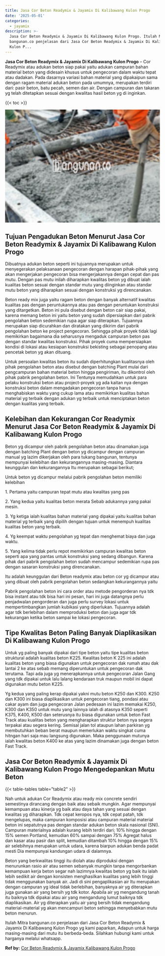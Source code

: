 ```yaml
---
title: Jasa Cor Beton Readymix & Jayamix Di Kalibawang Kulon Progo
date: '2025-05-01'
categories:
  - jayamix
description: >-
  Jasa Cor Beton Readymix & Jayamix Di Kalibawang Kulon Progo. Itulah Mitra
  bangunan.co penjelasan dari Jasa Cor Beton Readymix & Jayamix Di Kalibawang
  Kulon P...
---
```


**Jasa Cor Beton Readymix & Jayamix Di Kalibawang Kulon Progo** – Cor Readymix atau adukan beton siap pakai yaitu adukan campuran bahan material beton yang didesain khusus untuk pengecoran dalam waktu tepat atau dadakan. Pada dasarnya variasi bahan material yang dipakaipun sama dengan ragam material adukan beton pada umumnya, merupakan terdiri dari: pasir beton, batu pecah, semen dan air. Dengan campuran dan takaran yg telah ditetapkan sesuai dengan kwalitas hasil beton yg di inginkan.

{{< toc >}}

![Jasa Cor Beton Readymix & Jayamix Di Kalibawang Kulon Progo](/images/jasa-cor-readymix-41.png)

## Tujuan Pengadukan Beton Menurut Jasa Cor Beton Readymix & Jayamix Di Kalibawang Kulon Progo

Dibuatnya adukan beton seperti ini tujuannya merupakan untuk menyegerakan pelaksanaan pengecoran dengan harapan pihak-pihak yang akan mengerjakan pengecoran bisa mengerjakannya dengan cepat dan pas mutu. Dengan pas mutu inilah diharapkan kwalitas beton yg dibuat ialah kualitas beton sesuai dengan standar mutu yang diinginkan atau standar mutu beton yang diharapkan sesuai dengan konstruksi yg direncanakan.

Beton ready mix juga yaitu ragam beton dengan banyak alternatif kwalitas kualitas pas dengan peruntukannya atau pas dengan peruntukan konstruksi yang ditargetkan. Beton ini pula disebut dengan beton cair siap pakai, karena memang beton ini yaitu beton yang sudah dipersiapkan dari pabrik pengolahan beton sedemikian rupa agar siap diterapkan. Tujuannya merupakan siap dicurahkan dan diratakan yang dikirim dari pabrik pengolahan beton ke project pengecoran. Sehingga pihak proyek tidak lagi memikirkan bagaimana dia seharusnya mengaduk campuran beton pas dengan standar kwalitas konstruksi. Pihak proyek cuma mempersiapkan kondisi di lokasi atau kesiapan konstruksi bekisting sebagai penopang atau pencetak beton yg akan dituang.

Untuk persoalan kwalitas beton itu sudah diperhitungkan kualitasnya oleh pihak pengolahan beton atau disebut dengan batching Plant mulai dari pengcampuran bahan material beton hingga pengiriman, itu dikontrol oleh pihak pabrik pengolahan beton. Ini Tentunya memudahkan untuk para pelaku konstruksi beton atau project-proyek yg ada kaitan nya dengan konstruksi beton dalam mengadakan pengecoran tanpa harus menghabiskan waktu yang cukup lama atau memikirkan kualitas bahan material yg terbaik dengan adukan yg terbaik untuk menciptakan beton dengan kualitas yang terbaik.

## Kelebihan dan Kekurangan Cor Readymix Menurut Jasa Cor Beton Readymix & Jayamix Di Kalibawang Kulon Progo

Beton yg dicampur oleh pabrik pengolahan beton atau dinamakan juga dengan batching Plant dengan beton yg dicampur dengan campuran manual yg lazim dikerjakan oleh para tukang bangunan, tentunya mempunyai kelebihan dan kekurangannya masing-masing. Diantara keunggulan dan kekurangannya Itu merupakan sebagai berikut;

Untuk beton yg dicampur melalui pabrik pengolahan beton memiliki kelebihan

1\. Pertama yaitu campuran tepat mutu atau kwalitas yang pas

2\. Yang kedua yaitu kualitas beton merata Sebab adukannya yang pakai mesin.

3\. Yg ketiga ialah kualitas bahan material yang dipakai yaitu kualitas bahan material yg terbaik yang dipilih dengan tujuan untuk menempuh kualitas kualitas beton yang terbaik.

4\. Yg keempat waktu pengolahan yg tepat dan menghemat biaya dan juga waktu.

5\. Yang kelima tidak perlu repot memikirkan campuran kwalitas beton seperti apa yang pantas untuk konstruksi yang sedang dibangun. Karena pihak dari pabrik pengolahan beton sudah mencampur sedemikian rupa pas dengan sasaran konstruksi yang direncanakan.

Itu adalah keunggulan dari Beton readymix atau beton cor yg dicampur atau yang dibuat oleh pabrik pengolahan beton sedangkan kekurangannya yaitu

Pabrik pengolahan beton ini cara order atau metode pengorderan nya tdk bisa instant atau tdk bisa hari ini pesan, hari ini juga datangnya perlu penjadwalan pengorderan dan juga perlu survey lokasi untuk mempertimbangkan jumlah kubikasi yang diperlukan. Tujuannya adalah agar tdk berlebihan dalam memproduksi beton dan juga agar tdk kekurangan ketika beton sampai ke lokasi pengecoran.

## Tipe Kwalitas Beton Paling Banyak Diaplikasikan Di Kalibawang Kulon Progo

Untuk yg paling banyak dipakai dari tipe beton yaitu tipe kualitas beton struktural adalah kualitas beton K225. Kwalitas beton K 225 ini adalah kualitas beton yang biasa digunakan untuk pengecoran dak rumah atau dak lantai 2 ke atas sebab memang diperuntukan untuk pengecoran dak terutama. Tapi ada juga yg menerapkannya untuk pengecoran Jalan Gang yang tdk dipakai untuk lalu lalang kendaraan truk maupun mobil ini dapat digunakan mutu beton K225.

Yg kedua yang paling kerap dipakai yakni mutu beton K250 dan K300. K250 dan K300 ini biasa diaplikasikan untuk pengecoran tiang, pondasi atau cakar ayam dan juga pengecoran Jalan pedesaan ini lazim memakai K250, K300 dan K350 untuk mutu yang lainnya ialah di atasnya K350 seperti K375, K400, K500 dan seterusnya itu biasa digunakan untuk beton Fast Track atau kualitas beton yang mengharapkan struktur beton nya segera terpakai atau segera kering. Semisal jalan tol ataupun lahan parkiran yg membutuhkan beban berat maupun memerlukan waktu singkat cuma hitngan hari saja mau langsung digunakan. Maka penggunaan mutunya ialah kwalitas beton K400 ke atas yang lazim dinamakan juga dengan beton Fast Track.

## Jasa Cor Beton Readymix & Jayamix Di Kalibawang Kulon Progo Mengedepankan Mutu Beton

{{< table-tables table="table2" >}}

Nah untuk adukan Cor Readymix atau ready mix concrete sendiri semestinya dirancang dengan baik atau sebaik mungkin. Agar mempunyai kemampuan atau kinerja yg baik atau daya tahan yang sesuai dengan kwalitas yg diharapkan. Tdk cepat keropos nya, tdk cepat patah, tdk mengelupas, maka campuran komposisi atau campuran material material beton ini sepatutnya pas dengan standar adukan beton skala nasional (SNI). Campuran materialnya adalah kurang lebih terdiri dari; 10% hingga dengan 15% semen Portland, kemudian 60% sampai dengan 75% Agregat halus dan kasar atau pasir dan split, kemudian ditambah 10% hingga dengan 15% air selebihnya merupakan untuk udara, karena biarpun adukan benda padat mesti Dia mempunyai kandungan udara di dalamnya.

Beton yang berkwalitas tinggi itu diolah atau diproduksi dengan menurunkan rasio air atau semen sebanyak mungkin tanpa mengorbankan kemampuan kerja beton segar nah lazimnya kwalitas beton yg baik itu ialah lebih sedikit air dengan konsisten menghasilkan kualitas yang lebih tinggi tidak menggunakan banyak air. Jadi di sini pengaplikasian air Itu merupakan dengan campuran yg ideal tidak berlebihan, banyaknya air yg diterapkan juga gunakan air yang bersih yg tdk kotor. Apabila air yg mengandung tanah itu baiknya tdk dipakai atau air yang mengandung lumut baiknya tdk diaplikasikan. Air yg diterapkan yaitu air yang bersih tidak mengandung material-material yg akan mencampuri beton sehingga menyebabkan mutu beton menurun.

Itulah Mitra bangunan.co penjelasan dari Jasa Cor Beton Readymix & Jayamix Di Kalibawang Kulon Progo yg kami paparkan, Adapun untuk harga masing-masing dari mutu itu berbeda-beda. Silahkan hubungi kami untuk harganya melalui whatsapp.

**Ref by:** [Cor Beton Readymix & Jayamix Kalibawang Kulon Progo](https://id.wikipedia.org/wiki/Cor)
